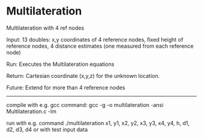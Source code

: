 Multilateration
===============

Multilateration with 4 ref nodes

Input:  13 doubles: x,y coordinates of 4 reference nodes, fixed height of reference nodes, 4 distance estimates (one measured from each reference node)
	                     
Run: Executes the Multilateration equations

Return: Cartesian coordinate (x,y,z) for the unknown location.

Future: Extend for more than 4 reference nodes

-----------------------------------------------


compile with e.g. gcc command:
gcc -g -o multilateration -ansi Multilateration.c -lm

run with e.g. command ./multilateration x1, y1, x2, y2, x3, y3, x4, y4, h, d1, d2, d3, d4
or with test input data

